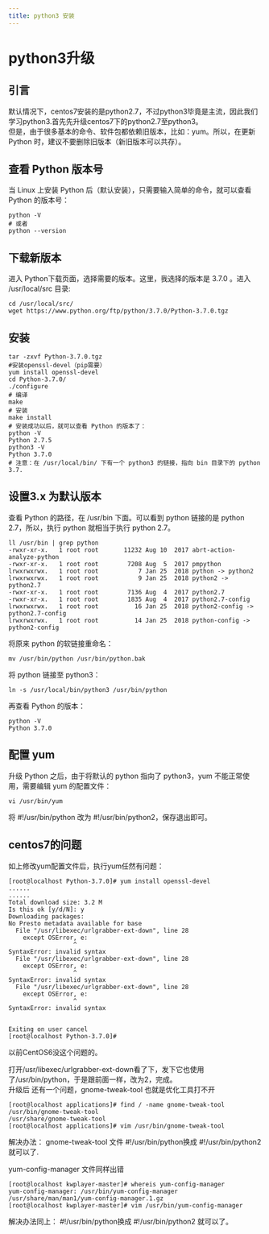 ```yaml
---
title: python3 安装
---
```

# python3升级

## 引言
默认情况下，centos7安装的是python2.7，不过python3毕竟是主流，因此我们学习python3.首先先升级centos7下的python2.7至python3。  
但是，由于很多基本的命令、软件包都依赖旧版本，比如：yum。所以，在更新 Python 时，建议不要删除旧版本（新旧版本可以共存）。  

## 查看 Python 版本号
当 Linux 上安装 Python 后（默认安装），只需要输入简单的命令，就可以查看 Python 的版本号：  
```shell
python -V
# 或者
python --version
```

## 下载新版本
进入 Python下载页面，选择需要的版本。这里，我选择的版本是 3.7.0 。进入 /usr/local/src 目录:  
```shell
cd /usr/local/src/
wget https://www.python.org/ftp/python/3.7.0/Python-3.7.0.tgz
```
## 安装
```shell
tar -zxvf Python-3.7.0.tgz
#安装openssl-devel（pip需要）
yum install openssl-devel
cd Python-3.7.0/
./configure
# 编译
make
# 安装
make install
# 安装成功以后，就可以查看 Python 的版本了：
python -V
Python 2.7.5
python3 -V
Python 3.7.0
# 注意：在 /usr/local/bin/ 下有一个 python3 的链接，指向 bin 目录下的 python 3.7.
```
## 设置3.x 为默认版本
查看 Python 的路径，在 /usr/bin 下面。可以看到 python 链接的是 python 2.7，所以，执行 python 就相当于执行 python 2.7。  
```shell
ll /usr/bin | grep python
-rwxr-xr-x.   1 root root       11232 Aug 10  2017 abrt-action-analyze-python
-rwxr-xr-x.   1 root root        7208 Aug  5  2017 pmpython
lrwxrwxrwx.   1 root root           7 Jan 25  2018 python -> python2
lrwxrwxrwx.   1 root root           9 Jan 25  2018 python2 -> python2.7
-rwxr-xr-x.   1 root root        7136 Aug  4  2017 python2.7
-rwxr-xr-x.   1 root root        1835 Aug  4  2017 python2.7-config
lrwxrwxrwx.   1 root root          16 Jan 25  2018 python2-config -> python2.7-config
lrwxrwxrwx.   1 root root          14 Jan 25  2018 python-config -> python2-config
```
将原来 python 的软链接重命名：  
```shell
mv /usr/bin/python /usr/bin/python.bak
```
将 python 链接至 python3：  
```shell
ln -s /usr/local/bin/python3 /usr/bin/python
```
再查看 Python 的版本：  

```shell
python -V
Python 3.7.0
```
## 配置 yum
升级 Python 之后，由于将默认的 python 指向了 python3，yum 不能正常使用，需要编辑 yum 的配置文件：  
```shell
vi /usr/bin/yum
```
将 #!/usr/bin/python 改为 #!/usr/bin/python2，保存退出即可。  

## centos7的问题
如上修改yum配置文件后，执行yum任然有问题：  
```shell
[root@localhost Python-3.7.0]# yum install openssl-devel
......
......
Total download size: 3.2 M
Is this ok [y/d/N]: y
Downloading packages:
No Presto metadata available for base
  File "/usr/libexec/urlgrabber-ext-down", line 28
    except OSError, e:
                  ^
SyntaxError: invalid syntax
  File "/usr/libexec/urlgrabber-ext-down", line 28
    except OSError, e:
                  ^
SyntaxError: invalid syntax
  File "/usr/libexec/urlgrabber-ext-down", line 28
    except OSError, e:
                  ^
SyntaxError: invalid syntax


Exiting on user cancel
[root@localhost Python-3.7.0]#
```
以前CentOS6没这个问题的。

打开/usr/libexec/urlgrabber-ext-down看了下，发下它也使用了/usr/bin/python，于是跟前面一样，改为2，完成。  
升级后 还有一个问题，gnome-tweak-tool 也就是优化工具打不开  
```shell
[root@localhost applications]# find / -name gnome-tweak-tool
/usr/bin/gnome-tweak-tool
/usr/share/gnome-tweak-tool
[root@localhost applications]# vim /usr/bin/gnome-tweak-tool 
```
解决办法： gnome-tweak-tool 文件 #!/usr/bin/python换成 #!/usr/bin/python2 就可以了.  

yum-config-manager 文件同样出错  
```shell
[root@localhost kwplayer-master]# whereis yum-config-manager
yum-config-manager: /usr/bin/yum-config-manager /usr/share/man/man1/yum-config-manager.1.gz
[root@localhost kwplayer-master]# vim /usr/bin/yum-config-manager 
```
解决办法同上： #!/usr/bin/python换成 #!/usr/bin/python2 就可以了。

